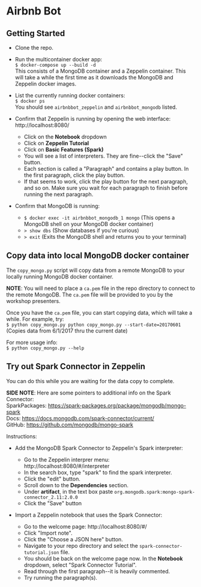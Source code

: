 # Airbnb Bot
## Getting Started
* Clone the repo.
* Run the multicontainer docker app:  
`$ docker-compose up --build -d`  
This consists of a MongoDB container and a Zeppelin container.  This will take a while the first time as it downloads the MongoDB and Zeppelin docker images.

* List the currently running docker containers:  
`$ docker ps`  
You should see `airbnbbot_zeppelin` and `airbnbbot_mongodb` listed.

* Confirm that Zeppelin is running by opening the web interface: http://localhost:8080/
  * Click on the **Notebook** dropdown
  * Click on **Zeppelin Tutorial**
  * Click on **Basic Features (Spark)**
  * You will see a list of interpreters. They are fine--click the "Save" button.
  * Each section is called a "Paragraph" and contains a play button.  In the first paragraph, click the play button.
  * If that seems to work, click the play button for the next paragraph, and so on.  Make sure you wait for each paragraph to finish before running the next paragraph.
* Confirm that MongoDB is running:  
  * `$ docker exec -it airbnbbot_mongodb_1 mongo` (This opens a MongoDB shell on your MongoDB docker container)  
  * `> show dbs` (Show databases if you're curious)  
  * `> exit` (Exits the MongoDB shell and returns you to your terminal)  

## Copy data into local MongoDB docker container
The `copy_mongo.py` script will copy data from a remote MongoDB to your locally running MongoDB docker container.

**NOTE**: You will need to place a `ca.pem` file in the repo directory to connect to the remote MongoDB.  The `ca.pem` file will be provided to you by the workshop presenters.

Once you have the `ca.pem` file, you can start copying data, which will take a while.  For example, try:  
`$ python copy_mongo.py python copy_mongo.py --start-date=20170601` (Copies data from 6/1/2017 thru the current date)

For more usage info:  
`$ python copy_mongo.py --help`

## Try out Spark Connector in Zeppelin
You can do this while you are waiting for the data copy to complete.

**SIDE NOTE**: Here are some pointers to additional info on the Spark Connector:  
SparkPackages: https://spark-packages.org/package/mongodb/mongo-spark  
Docs: https://docs.mongodb.com/spark-connector/current/  
GitHub: https://github.com/mongodb/mongo-spark

Instructions:
* Add the MongoDB Spark Connector to Zeppelin's Spark interpreter:
  * Go to the Zeppelin interprer menu: http://localhost:8080/#/interpreter
  * In the search box, type "spark" to find the spark interpreter.
  * Click the "edit" button.
  * Scroll down to the **Dependencies** section.
  * Under **artifact**, in the text box paste `org.mongodb.spark:mongo-spark-connector_2.11:2.0.0`
  * Click the "Save" button

* Import a Zeppelin notebook that uses the Spark Connector:
  * Go to the welcome page: http://localhost:8080/#/
  * Click "Import note".
  * Click the "Choose a JSON here" button.
  * Navigate to your repo directory and select the `spark-connector-tutorial.json` file.
  * You should be back on the welcome page now.  In the **Notebook** dropdown, select "Spark Connector Tutorial".
  * Read through the first paragraph--it is heavily commented.
  * Try running the paragraph(s).

